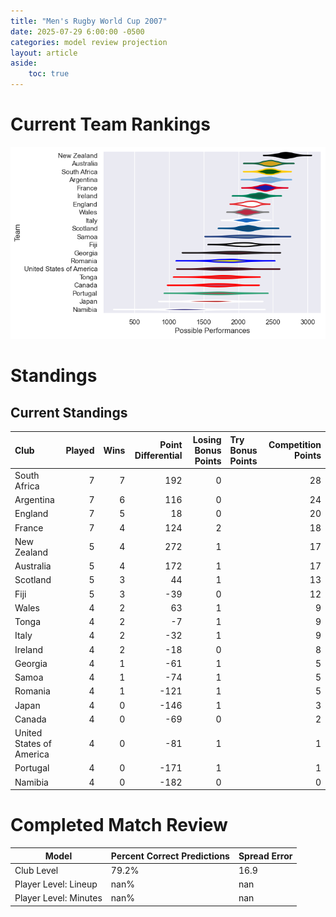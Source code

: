 ```yaml
---  
title: "Men's Rugby World Cup 2007"  
date: 2025-07-29 6:00:00 -0500  
categories: model review projection  
layout: article  
aside:  
    toc: true  
---
```

# Current Team Rankings


![Club Rankings](plots/rankings_Mens_Rugby_World_Cup_2007.png)
# Standings

## Current Standings


| Club                     |   Played |   Wins |   Point Differential |   Losing Bonus Points | Try Bonus Points   |   Competition Points |
|:-------------------------|---------:|-------:|---------------------:|----------------------:|:-------------------|---------------------:|
| South Africa             |        7 |      7 |                  192 |                     0 |                    |                   28 |
| Argentina                |        7 |      6 |                  116 |                     0 |                    |                   24 |
| England                  |        7 |      5 |                   18 |                     0 |                    |                   20 |
| France                   |        7 |      4 |                  124 |                     2 |                    |                   18 |
| New Zealand              |        5 |      4 |                  272 |                     1 |                    |                   17 |
| Australia                |        5 |      4 |                  172 |                     1 |                    |                   17 |
| Scotland                 |        5 |      3 |                   44 |                     1 |                    |                   13 |
| Fiji                     |        5 |      3 |                  -39 |                     0 |                    |                   12 |
| Wales                    |        4 |      2 |                   63 |                     1 |                    |                    9 |
| Tonga                    |        4 |      2 |                   -7 |                     1 |                    |                    9 |
| Italy                    |        4 |      2 |                  -32 |                     1 |                    |                    9 |
| Ireland                  |        4 |      2 |                  -18 |                     0 |                    |                    8 |
| Georgia                  |        4 |      1 |                  -61 |                     1 |                    |                    5 |
| Samoa                    |        4 |      1 |                  -74 |                     1 |                    |                    5 |
| Romania                  |        4 |      1 |                 -121 |                     1 |                    |                    5 |
| Japan                    |        4 |      0 |                 -146 |                     1 |                    |                    3 |
| Canada                   |        4 |      0 |                  -69 |                     0 |                    |                    2 |
| United States of America |        4 |      0 |                  -81 |                     1 |                    |                    1 |
| Portugal                 |        4 |      0 |                 -171 |                     1 |                    |                    1 |
| Namibia                  |        4 |      0 |                 -182 |                     0 |                    |                    0 |



# Completed Match Review


| Model | Percent Correct Predictions | Spread Error |
| ------ | ------ | ------ |
| Club Level | 79.2% | 16.9 |
| Player Level: Lineup | nan% | nan |
| Player Level: Minutes | nan% | nan |

